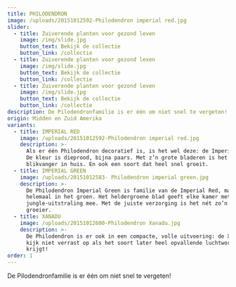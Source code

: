 ```yaml
---
title: PHILODENDRON
image: /uploads/20151012592-Philodendron imperial red.jpg
slider:
  - title: Zuiverende planten voor gezond leven
    image: /img/slide.jpg
    button_text: Bekijk de collectie
    button_link: /collectie
  - title: Zuiverende planten voor gezond leven
    image: /img/slide.jpg
    button_text: Bekijk de collectie
    button_link: /collectie
  - title: Zuiverende planten voor gezond leven
    image: /img/slide.jpg
    button_text: Bekijk de collectie
    button_link: /collectie
description: De Pilodendronfamilie is er één om niet snel te vergeten!
origin: Midden en Zuid Amerika
variants:
  - title: IMPERIAL RED
    image: /uploads/20151012592-Philodendron imperial red.jpg
    description: >-
      Als er één Philodendron decoratief is, is het wel deze: de Imperial Red.
      De kleur is dieprood, bijna paars. Met z’n grote bladeren is het een echte
      blikvanger in huis. En ook een soort dat heel snel groeit.
  - title: IMPERIAL GREEN
    image: /uploads/20151012583- Philodendron imperial green.jpg
    description: >-
      De Philodendron Imperial Green is familie van de Imperial Red, maar dan
      helemaal in het groen. Het heldergroene blad geeft elke kamer meteen een
      jungle-uitstraling mee. Met de juiste verzorging is het nét zo’n snelle
      groeier.
  - title: XANADU
    image: /uploads/20151012600-Philodendron Xanadu.jpg
    description: >-
      De Philodendron is er ook in een compacte, volle uitvoering: de Xanadu. En
      kijk niet verrast op als het soort later heel opvallende luchtwortels
      krijgt!
order: 1
---
```



De Pilodendronfamilie is er &eacute;&eacute;n om niet snel te vergeten!